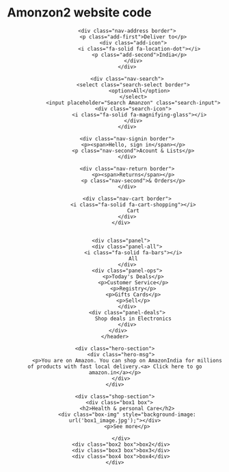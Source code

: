 # Amonzon2 website code
<!DOCTYPE html>
<html lang="en">
<head>
    <meta charset="UTF-8">
    <meta name="viewport" content="width=device-width, initial-scale=1.0">
    <title>Amonzon</title>
    <link rel="stylesheet" href="https://cdnjs.cloudflare.com/ajax/libs/font-awesome/6.4.0/css/all.min.css" integrity="sha512-iecdLmaskl7CVkqkXNQ/ZH/XLlvWZOJyj7Yy7tcenmpD1ypASozpmT/E0iPtmFIB46ZmdtAc9eNBvH0H/ZpiBw==" crossorigin="anonymous" referrerpolicy="no-referrer" />
    <link rel="stylesheet" href="style.css">
</head>
<body>
    <header>
        <div class="navbar">
            <div class="nav-logo border">
                <div class="logo"></div>
            </div>

            <div class="nav-address border">
                <p class="add-first">Deliver to</p>
                <div class="add-icon">
                    <i class="fa-solid fa-location-dot"></i>
                    <p class="add-second">India</p>
                </div>
            </div>

            <div class="nav-search">
                <select class="search-select border">
                    <option>All</option>
                </select>
                <input placeholder="Search Amanzon" class="search-input">
                <div class="search-icon">
                    <i class="fa-solid fa-magnifying-glass"></i>
                </div>
            </div>

            <div class="nav-signin border">
                <p><span>Hello, sign in</span></p>
                <p class="nav-second">Acount & Lists</p>
            </div>

            <div class="nav-return border">
                <p><span>Returns</span></p>
                <p class="nav-second">& Orders</p>
            </div>

            <div class="nav-cart border">
                <i class="fa-solid fa-cart-shopping"></i>
                Cart
            </div>
        </div>


        <div class="panel">
            <div class="panel-all">
                <i class="fa-solid fa-bars"></i>
                All
            </div>
            <div class="panel-ops">
                <p>Today's Deals</p>
                <p>Customer Service</p>
                <p>Registry</p>
                <p>Gifts Cards</p>
                <p>Sell</p>
            </div>
            <div class="panel-deals">
                Shop deals in Electronics
            </div>
        </div>  
    </header>

    <div class="hero-section">
        <div class="hero-msg">
            <p>You are on Amazon. You can shop on AmazonIndia for millions of products with fast local delivery.<a> Click here to go amazon.in</a></p>
        </div>
    </div>
    
    <div class="shop-section">
        <div class="box1 box"> 
            <h2>Health & personal Care</h2>
            <div class="box-img" style="background-image: url('box1_image.jpg');"></div>
            <p>See more</p>

        </div>
        <div class="box2 box">box2</div>
        <div class="box3 box">box3</div>
        <div class="box4 box">box4</div>
    </div>
</body>
</html>
